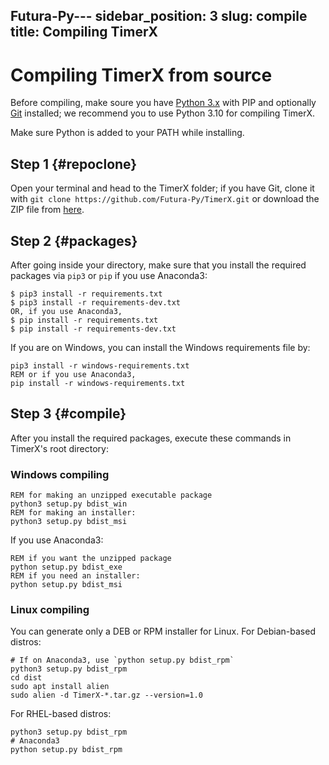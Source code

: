 Futura-Py---
sidebar_position: 3
slug: compile
title: Compiling TimerX
---

# Compiling TimerX from source

Before compiling, make soure you have [Python 3.x](https://python.org/downloads/) with PIP and optionally [Git](https://git-scm.org) installed; we recommend you to use Python 3.10 for compiling TimerX.

Make sure Python is added to your PATH while installing.

## Step 1 {#repoclone}

Open your terminal and head to the TimerX folder; if you have Git, clone it with `git clone https://github.com/Futura-Py/TimerX.git` or download the ZIP file from [here](https://github.com/Futura-Py/TimerX/archive/refs/heads/master.zip).

## Step 2 {#packages}

After going inside your directory, make sure that you install the required packages via `pip3` or `pip` if you use Anaconda3:

```console
$ pip3 install -r requirements.txt
$ pip3 install -r requirements-dev.txt
OR, if you use Anaconda3,
$ pip install -r requirements.txt
$ pip install -r requirements-dev.txt
```

If you are on Windows, you can install the Windows requirements file by:

```batch
pip3 install -r windows-requirements.txt
REM or if you use Anaconda3,
pip install -r windows-requirements.txt
```

## Step 3 {#compile}

After you install the required packages, execute these commands in TimerX's root directory:

### Windows compiling

```batch
REM for making an unzipped executable package
python3 setup.py bdist_win
REM for making an installer:
python3 setup.py bdist_msi
```

If you use Anaconda3:

```batch
REM if you want the unzipped package
python setup.py bdist_exe
REM if you need an installer:
python setup.py bdist_msi
```

### Linux compiling

You can generate only a DEB or RPM installer for Linux.
For Debian-based distros:

```shell
# If on Anaconda3, use `python setup.py bdist_rpm`
python3 setup.py bdist_rpm
cd dist
sudo apt install alien
sudo alien -d TimerX-*.tar.gz --version=1.0
```

For RHEL-based distros:

```shell
python3 setup.py bdist_rpm
# Anaconda3
python setup.py bdist_rpm
```
